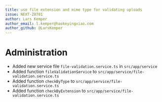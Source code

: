 ```yaml
---
title: use file extension and mime type for validating uploads
issue: NEXT-28781
author: Lars Kemper
author_email: l.kemper@haokeyingxiao.com
author_github: @LarsKemper
---
```

# Administration
* Added new service file `file-validation.service.ts` in `src/app/service`
* Added function `fileValidationService` to `src/app/service/file-validation.service.ts`
* Added function `checkByType` to `src/app/service/file-validation.service.ts`
* Added function `checkByExtension` to `src/app/service/file-validation.service.ts`
